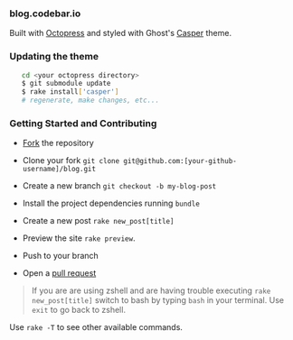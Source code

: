 ### blog.codebar.io

Built with [Octopress](https://github.com/imathis/octopress) and styled with Ghost's [Casper](https://github.com/jkrmr/casper) theme.


### Updating the theme

```bash
   cd <your octopress directory>
   $ git submodule update
   $ rake install['casper']
   # regenerate, make changes, etc...
```

### Getting Started and Contributing

- [Fork](https://github.com/codebar/blog/fork) the repository

- Clone your fork `git clone git@github.com:[your-github-username]/blog.git`

- Create a new branch `git checkout -b my-blog-post`

- Install the project dependencies running `bundle`

- Create a new post `rake new_post[title]`

- Preview the site `rake preview`.

- Push to your branch

- Open a [pull request](https://github.com/codebar/blog/compare)

> If you are are using zshell and are having trouble executing `rake new_post[title]` switch to bash by typing `bash` in your terminal. Use `exit` to go back to zshell.

Use `rake -T` to see other available commands.

